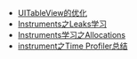 * [UITableView的优化](http://www.jianshu.com/p/af6b095aaaf3)
* [Instruments之Leaks学习](http://www.cnblogs.com/lxlx1798/p/6933485.html)
* [Instruments学习之Allocations](http://www.cnblogs.com/lxlx1798/p/6933195.html) 
* [instrument之Time Profiler总结](http://www.cnblogs.com/lxlx1798/p/6933604.html)


